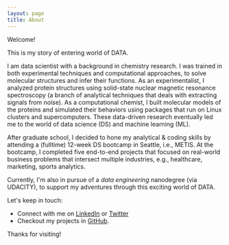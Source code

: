 ```yaml
---
layout: page
title: About
---
```


<p class="message">
  Welcome!   

  This is my story of entering world of DATA.

  I am data scientist with a background in chemistry research. I was trained in both experimental techniques and computational approaches, to solve molecular structures and infer their functions. As an experimentalist, I analyzed protein structures using solid-state nuclear magnetic resonance spectroscopy (a branch of analytical techniques that deals with extracting signals from noise). As a computational chemist, I built molecular models of the proteins and simulated their behaviors using packages that run on Linux clusters and supercomputers. 
  These data-driven research eventually led me to the world of data science (DS) and machine learning (ML).  
  
  After graduate school, I decided to hone my analytical & coding skills by attending a (fulltime) 12-week DS bootcamp in Seattle, i.e., METIS. At the bootcamp, I completed five end-to-end projects that focused on real-world business problems that intersect multiple industries, e.g., healthcare, marketing, sports analytics. 

  Currently, I'm also in pursue of a _data engineering_ nanodegree (via UDACITY), to support my adventures through this exciting world of DATA.

</p>


Let's keep in touch:
- Connect with me on [LinkedIn](https://www.linkedin.com/in/jhonsen/) or [Twitter](https://twitter.com/Jhonsen_dj)  
- Checkout my projects in [GitHub](https://github.com/jhonsen).


Thanks for visiting!
